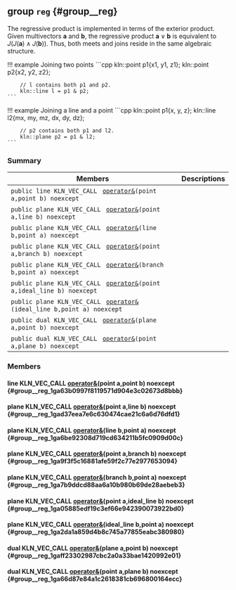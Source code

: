 ## group `reg` {#group__reg}

The regressive product is implemented in terms of the exterior product. Given multivectors $\mathbf{a}$ and $\mathbf{b}$, the regressive product $\mathbf{a}\vee\mathbf{b}$ is equivalent to $J(J(\mathbf{a})\wedge J(\mathbf{b}))$. Thus, both meets and joins reside in the same algebraic structure.

!!! example Joining two points 
    ```cpp
        kln::point p1{x1, y1, z1};
        kln::point p2{x2, y2, z2};
    
        // l contains both p1 and p2.
        kln::line l = p1 & p2;
    ```
    

!!! example Joining a line and a point 
    ```cpp
        kln::point p1{x, y, z};
        kln::line l2{mx, my, mz, dx, dy, dz};
    
        // p2 contains both p1 and l2.
        kln::plane p2 = p1 & l2;
    ```

### Summary

 Members                        | Descriptions                                
--------------------------------|---------------------------------------------
`public line KLN_VEC_CALL ` [`operator&`](#group__reg_1ga63b0997f8119571d904e3c02673d8bbb)`(point a,point b) noexcept`             | 
`public plane KLN_VEC_CALL ` [`operator&`](#group__reg_1gad37eea7e6c630474cae21c6a6d76dfd1)`(point a,line b) noexcept`             | 
`public plane KLN_VEC_CALL ` [`operator&`](#group__reg_1ga6be92308d719cd634211b5fc0909d00c)`(line b,point a) noexcept`             | 
`public plane KLN_VEC_CALL ` [`operator&`](#group__reg_1ga9f3f5c16881afe59f2c77e2977653094)`(point a,branch b) noexcept`             | 
`public plane KLN_VEC_CALL ` [`operator&`](#group__reg_1ga7b9ddcd88aa6a10b980b69de28aebeb3)`(branch b,point a) noexcept`             | 
`public plane KLN_VEC_CALL ` [`operator&`](#group__reg_1ga05885edf19c3ef66e942390073922bd0)`(point a,ideal_line b) noexcept`             | 
`public plane KLN_VEC_CALL ` [`operator&`](#group__reg_1ga2da1a859d4b8c745a77855eabc380980)`(ideal_line b,point a) noexcept`             | 
`public dual KLN_VEC_CALL ` [`operator&`](#group__reg_1gaff23302987cbc2a0a33bae1420992e01)`(plane a,point b) noexcept`             | 
`public dual KLN_VEC_CALL ` [`operator&`](#group__reg_1ga66d87e84a1c2618381cb696800164ecc)`(point a,plane b) noexcept`             | 

### Members

#### line KLN_VEC_CALL  [operator&](#group__reg_1ga63b0997f8119571d904e3c02673d8bbb)(point a,point b) noexcept  {#group__reg_1ga63b0997f8119571d904e3c02673d8bbb}

#### plane KLN_VEC_CALL  [operator&](#group__reg_1gad37eea7e6c630474cae21c6a6d76dfd1)(point a,line b) noexcept  {#group__reg_1gad37eea7e6c630474cae21c6a6d76dfd1}

#### plane KLN_VEC_CALL  [operator&](#group__reg_1ga6be92308d719cd634211b5fc0909d00c)(line b,point a) noexcept  {#group__reg_1ga6be92308d719cd634211b5fc0909d00c}

#### plane KLN_VEC_CALL  [operator&](#group__reg_1ga9f3f5c16881afe59f2c77e2977653094)(point a,branch b) noexcept  {#group__reg_1ga9f3f5c16881afe59f2c77e2977653094}

#### plane KLN_VEC_CALL  [operator&](#group__reg_1ga7b9ddcd88aa6a10b980b69de28aebeb3)(branch b,point a) noexcept  {#group__reg_1ga7b9ddcd88aa6a10b980b69de28aebeb3}

#### plane KLN_VEC_CALL  [operator&](#group__reg_1ga05885edf19c3ef66e942390073922bd0)(point a,ideal_line b) noexcept  {#group__reg_1ga05885edf19c3ef66e942390073922bd0}

#### plane KLN_VEC_CALL  [operator&](#group__reg_1ga2da1a859d4b8c745a77855eabc380980)(ideal_line b,point a) noexcept  {#group__reg_1ga2da1a859d4b8c745a77855eabc380980}

#### dual KLN_VEC_CALL  [operator&](#group__reg_1gaff23302987cbc2a0a33bae1420992e01)(plane a,point b) noexcept  {#group__reg_1gaff23302987cbc2a0a33bae1420992e01}

#### dual KLN_VEC_CALL  [operator&](#group__reg_1ga66d87e84a1c2618381cb696800164ecc)(point a,plane b) noexcept  {#group__reg_1ga66d87e84a1c2618381cb696800164ecc}

